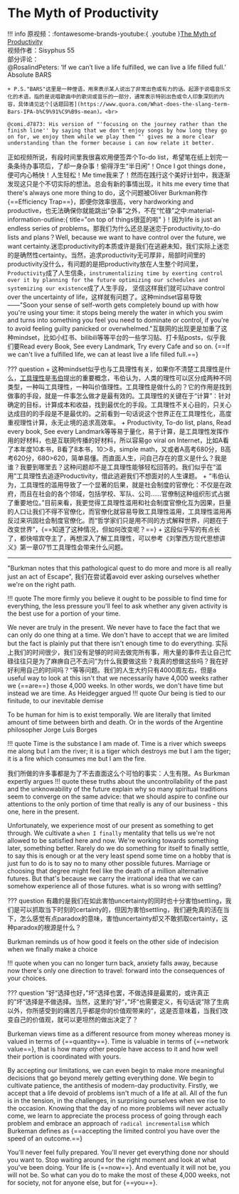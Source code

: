 # The Myth of Productivity
!!! info 
    原视频：:fontawesome-brands-youtube:{ .youtube }[The Myth of Productivity](https://www.youtube.com/watch?v=C_UnFpUd3RI)<br>
    视频作者：Sisyphus 55<br>
    部分评论：<br>@RosalindPeters: ‘If we can’t live a life fulfilled, we can live a life filled full.’ Absolute BARS <br>

    + P.S."BARS"这里是一种俚语，用来表示某人说出了非常出色或有力的话。起源于说唱音乐文化的术语，指的是说唱歌曲中的歌词或音乐的一部分，通常表示特别出色或令人印象深刻的内容，具体请见这个[话题回答](https://www.quora.com/What-does-the-slang-term-Bars-IPA-b%C9%91%C9%B9s-mean)。<br>

    @comi.d7873: His version of "'focusing on the journey rather than the finish line'' by saying that we don't enjoy songs by how long they go on for, we enjoy them while we play them "' gives me a more clear understanding than the former because i can now relate it better.

正如视频所说，有段时间里我很喜欢用便签弄个To-do list，希望笔在纸上划完一条条待办事项后，了却一身杂事！偷得浮生“半日闲”！Once I got things done，便可内心畅快！人生轻松！Me time我来了！然而在践行这个美好计划中，我逐渐发现这只是个不切实际的想法。总会有新的事情出现，it hits me every time that there's always one more thing to do，这个问题被Oliver Burkman称作{==Efficiency Trap==}，即便你效率很高，very hardworking and productive，也无法确保你就能跳出“杂事”之外，不在“忙碌”之中:material-information-outline:{ title="on top of things很蓝的啦" }！因为life is just an endless series of problems。那我们为什么还总是迷恋于productivity,to-do lists and plans？Well, because we want to have control over the future, we want certainty.迷恋productivity的本质或许是我们在逃避未知，我们实际上迷恋的是确然性certainty。当然，追求productivity无可厚非，局部时间里的productivity没什么，有问题的是把productivity放在人生整个时间里，`Productivity`成了人生信条，`instrumentalizing time by exerting control over it by planning for the future optimizing our schedules and systemizing our existence`成了人生手段， 坚信这样我们就可以have control over the uncertainty of life，这样就有问题了。这种mindset容易导致——"Soon your sense of self-worth gets completely bound up with how you're using your time: it stops being merely the water in which you swim and turns into something you feel you need to dominate or control, if you're to avoid feeling guilty panicked or overwhelmed."互联网的出现更是加重了这种mindset，比如小红书、bilibili等等平台的一些学习贴、打卡贴posts，似乎我们要Read every Book, See every Landmark, Try every Cafe and so on. {==If we can't live a fulfilled life, we can at least live a life filled full.==}

??? question
    + 这种mindset似乎也与工具理性有关，如果你不清楚工具理性是什么，[工具理性](https://www.wikiwand.com/zh-hans/%E5%B7%A5%E5%85%B7%E7%90%86%E6%80%A7)是[韦伯](https://www.wikiwand.com/zh-hans/%E9%A9%AC%E5%85%8B%E6%96%AF%C2%B7%E9%9F%A6%E4%BC%AF)提出的重要概念，韦伯认为，人类的理性可以区分成两种不同类型，一种叫工具理性，一种叫价值理性。工具理性是做什么的？它的作用是找到做事的手段，就是一件事怎么做才是最有效的。工具理性的关键在于“计算”：针对确定的目标，计算成本和收益，找到最优化的手段。工具理性不关心目的，只关心达成目的的手段是不是最优的。之前看到一句话说这个世界正在工具理性化，高度重视理性计算，永无止境的追求高效率。
    + Productivity, To-do list, plans, Read every book, See every Landmark等等易于量化，易于计算，是工具理性发挥作用的好材料，也是互联网传播的好材料，所以容易go viral on Internet，比如A看了本年度10本书，B看了8本书，10＞8，simple math，又或者A高考680分，B高考620分，680>620，简单易懂。而直面人生，问自己存在的意义是什么？我是谁？我要到哪里去？这种问题却不是工具理性能够轻松回答的。我们似乎在“滥用”工具理性去追逐Productivity，借此逃避我们不想面对的人生课题。
    + “韦伯认为，工具理性的滥用导致了一个显著的后果，就是社会制度的官僚化：不仅是在政府，而且在社会的各个领域，包括学校、军队、公司……官僚制这种组织形式占据了重要地位。”目前来看，我更觉得工具理性滥用和社会制度官僚化互为因果，巨量的人口让我们不得不官僚化，而官僚化就容易导致工具理性滥用，工具理性滥用再反过来巩固社会制度官僚化。而“哲学家们只是用不同的方式解释世界，问题在于改变世界”，{==知道了这种情况，但如何改变呢？==}
    + 这段似乎写的有点长了，都快喧宾夺主了，再想深入了解工具理性，可以参考《刘擎西方现代思想讲义》第一章07节工具理性会带来什么问题。

-------------

"Burkman notes that this pathological quest to do more and more is all really just an act of Escape", 我们在尝试着avoid ever asking ourselves whether
we're on the right path. 

!!! quote
    The more firmly you believe it ought to be possible to find time for everything, the less pressure you'll feel to ask whether any given activity is the best use for a portion of your time.


We never are truly in the present. We never have to face the fact that we can only do one thing at a time. We don't have to accept that we are limited but the fact is plainly put that there isn't enough time to do everything. 实际上我们的时间很少，我们没有足够的时间去做完所有事，用大量的事件去让自己忙碌往往只是为了麻痹自己不去问”为什么我要做这些？我真的想做这些吗？我在好好利用自己的时间吗？“等等问题。我们的人生大约只有4000周左右，但是a useful way to look at this isn't that we necessarily have 4,000 weeks rather we {==are==} those 4,000 weeks. In other words, we don't have time but instead we are time.
As Heidegger argued 
!!! quote
    Our being is tied to our finitude, to our inevitable demise


To be human for him is to exist temporally. We are literally that limited amount of time between birth and death. Or in the words of the Argentine philosopher Jorge Luis Borges

!!! quote
    Time is the substance I am made of. Time is a river which sweeps me along but I am the river; it is a tiger which destroys me but I am the tiger; it is a fire which consumes me but I am the fire.


我们所做的许多事都是为了不去直面这么个可怕的事实：人生有限。As Burkman expertly argues 
!!! quote
    these truths about the uncontrollability of the past and the unknowability of the future explain why so many spiritual traditions seem to converge on the same advice: that we should aspire to confine our attentions to the only portion of time that really is any of our business - this one, here in the present. 

Unfortunately, we experience most of our present as something to get through. We cultivate a `when I finally` mentality that tells us we're not allowed to be satisfied here and now. We're working towards something later, something better. Rarely do we do something for itself to finally settle, to say this is enough or at the very least spend some time on a hobby that is just fun to do is to say no to many other possible futures. Marriage or choosing that degree might feel like the death of a million alternative futures. But that's because we carry the irrational idea that we can somehow experience all of those futures. what is so wrong with settling?

??? question 
    有趣的是我们在如此害怕uncertainty的同时也十分害怕settling，我们是可以抓取当下时刻的certainty的，但因为害怕settling，我们避免真的活在当下，怎么感觉有点paradox的意味，害怕uncertainty却又不敢抓取certainty，这种paradox的根源是什么？

Burkman reminds us of how good it feels on the other side of indecision when we finally make a choice 

!!! quote
    when you can no longer turn back, anxiety falls away, because now there's only one direction to travel: forward into the consequences of your choices.

??? question
    ”好“选择也好，”坏“选择也罢，不做选择是最累的，或许真正的”坏“选择是不做选择。当然，这里的”好“，”坏“也需要定义，有句话说”除了生病以外，你所感受到的痛苦几乎都是你的价值观带来的“，这是否意味着，当我们改变自己的价值观，就可以更坦然的做出决定了？


Burkeman views time as a different resource from money whereas money is valued in terms of {==quantity==}. Time is valuable in terms of {==network value==}, that is how many other people have access to it and how well their portion is coordinated with yours.

By accepting our limitations, we can even begin to make more meaningful decisions that go beyond merely getting everything done. We begin to cultivate patience, the antithesis of modern-day productivity. Firstly, we accept that a life devoid of problems isn't much of a life at all. All of the fun is in the tension, in the challenges, in surprising ourselves when we rise to the occasion. Knowing that the day of no more problems will never actually come, we learn to appreciate the process process of going through each problem and embrace an approach of `radical incrementalism` which Burkeman defines as {==accepting the limited control you have over the speed of an outcome.==}


You'll never feel fully prepared. You'll never get everything done nor should you want to. Stop waiting around for the right moment and look at what you've been doing. Your life is {==now==}. And eventually it will not be, you will not be. So what can you do to make the most of these 4,000 weeks, not for society, not for anyone else, but for {==you==}.
